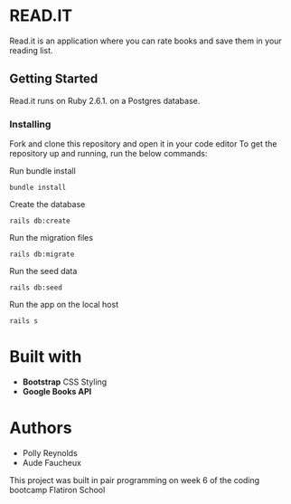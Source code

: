 # READ.IT

Read.it is an application where you can rate books and save them in your reading list. 

## Getting Started

Read.it runs on Ruby 2.6.1. on a Postgres database.

### Installing

Fork and clone this repository and open it in your code editor
To get the repository up and running, run the below commands:

Run bundle install
```
bundle install
```

Create the database
```
rails db:create
```

Run the migration files
```
rails db:migrate
```

Run the seed data
```
rails db:seed
```

Run the app on the local host
```
rails s
```

# Built with 

- **Bootstrap** CSS Styling
- **Google Books API** 

# Authors

- Polly Reynolds
- Aude Faucheux

This project was built in pair programming on week 6 of the coding bootcamp Flatiron School

